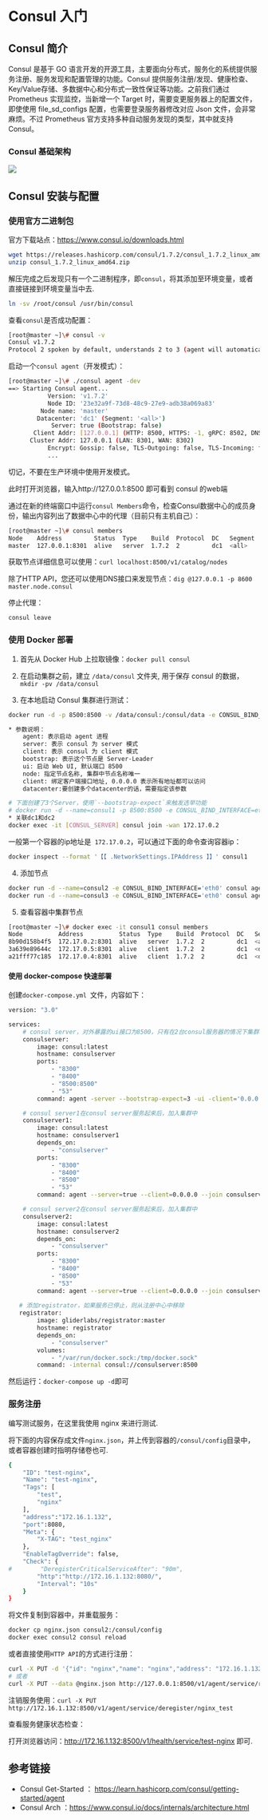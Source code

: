 # Consul 入门 

## Consul 简介

Consul 是基于 GO 语言开发的开源工具，主要面向分布式，服务化的系统提供服务注册、服务发现和配置管理的功能。Consul 提供服务注册/发现、健康检查、Key/Value存储、多数据中心和分布式一致性保证等功能。之前我们通过 Prometheus 实现监控，当新增一个 Target 时，需要变更服务器上的配置文件，即使使用 file_sd_configs 配置，也需要登录服务器修改对应 Json 文件，会非常麻烦。不过 Prometheus 官方支持多种自动服务发现的类型，其中就支持 Consul。

### Consul 基础架构

![](http://agou-images.oss-cn-qingdao.aliyuncs.com/blog-images/promethues%20%2B%20consul/consul-arch.png)

## Consul 安装与配置

### 使用官方二进制包

官方下载站点：https://www.consul.io/downloads.html

```bash
wget https://releases.hashicorp.com/consul/1.7.2/consul_1.7.2_linux_amd64.zip
unzip consul_1.7.2_linux_amd64.zip
```

解压完成之后发现只有一个二进制程序，即`consul`，将其添加至环境变量，或者直接链接到环境变量当中去.

```bash
ln -sv /root/consul /usr/bin/consul
```

查看`consul`是否成功配置：

```bash
[root@master ~]\# consul -v
Consul v1.7.2
Protocol 2 spoken by default, understands 2 to 3 (agent will automatically use protocol >2 when speaking to compatible agents)
```

启动一个`consul agent`（开发模式）：

```bash
[root@master ~]\# ./consul agent -dev   
==> Starting Consul agent...
           Version: 'v1.7.2'
           Node ID: '23e32a9f-73d8-48c9-27e9-adb38a069a83'
         Node name: 'master'
        Datacenter: 'dc1' (Segment: '<all>')
            Server: true (Bootstrap: false)
       Client Addr: [127.0.0.1] (HTTP: 8500, HTTPS: -1, gRPC: 8502, DNS: 8600)
      Cluster Addr: 127.0.0.1 (LAN: 8301, WAN: 8302)
           Encrypt: Gossip: false, TLS-Outgoing: false, TLS-Incoming: false, Auto-Encrypt-TLS: false
           ...
```

切记，不要在生产环境中使用开发模式。

此时打开浏览器，输入http://127.0.0.1:8500 即可看到 consul 的web端

通过在新的终端窗口中运行`consul Members`命令，检查Consul数据中心的成员身份，输出内容列出了数据中心中的代理（目前只有主机自己）：

```bash
[root@master ~]\# consul members
Node    Address         Status  Type    Build  Protocol  DC   Segment
master  127.0.0.1:8301  alive   server  1.7.2  2         dc1  <all>
```

获取节点详细信息可以使用：`curl localhost:8500/v1/catalog/nodes`

除了HTTP API，您还可以使用DNS接口来发现节点：`dig @127.0.0.1 -p 8600 master.node.consul`

停止代理：

```bash
consul leave
```

### 使用 Docker 部署

1. 首先从 Docker Hub 上拉取镜像：`docker pull consul`

2. 在启动集群之前，建立 `/data/consul` 文件夹, 用于保存 consul 的数据，`mkdir -pv /data/consul`

3. 在本地启动 Consul 集群进行测试：

```bash
docker run -d -p 8500:8500 -v /data/consul:/consul/data -e CONSUL_BIND_INTERFACE='eth0' --name=consul1 consul agent -server -bootstrap -ui -client='0.0.0.0'

* 参数说明：
    agent: 表示启动 agent 进程
    server: 表示 consul 为 server 模式
    client: 表示 consul 为 client 模式
    bootstrap: 表示这个节点是 Server-Leader
    ui: 启动 Web UI, 默认端口 8500
    node: 指定节点名称, 集群中节点名称唯一
    client: 绑定客户端接口地址, 0.0.0.0 表示所有地址都可以访问
    datacenter:要创建多个datacenter的话，需要指定该参数

# 下面创建了3个Server，使用`--bootstrap-expect`来触发选举功能
# docker run -d --name=consul1 -p 8500:8500 -e CONSUL_BIND_INTERFACE=eth0 consul agent --server=true --bootstrap-expect=3 --client=0.0.0.0 -ui --datacenter=dc2
* 关联dc1和dc2
docker exec -it [CONSUL_SERVER] consul join -wan 172.17.0.2  
```

一般第一个容器的ip地址是` 172.17.0.2`，可以通过下面的命令查询容器ip：

```bash
docker inspect --format '【【 .NetworkSettings.IPAddress 】】' consul1
```

4. 添加节点

```bash
docker run -d --name=consul2 -e CONSUL_BIND_INTERFACE='eth0' consul agent --server=false --client=0.0.0.0 --join 172.17.0.2		# join加入集群
docker run -d --name=consul3 -e CONSUL_BIND_INTERFACE='eth0' consul agent --server=false --client=0.0.0.0 --join 172.17.0.2		# join加入集群
```

5. 查看容器中集群节点

```bash
[root@master ~]\# docker exec -it consul1 consul members
Node          Address          Status  Type    Build  Protocol  DC   Segment
8b90d158b4f5  172.17.0.2:8301  alive   server  1.7.2  2         dc1  <all>
3a639e89644c  172.17.0.5:8301  alive   client  1.7.2  2         dc1  <default>
a21fff77c185  172.17.0.4:8301  alive   client  1.7.2  2         dc1  <default>
```

#### 使用 docker-compose 快速部署

创建`docker-compose.yml `文件，内容如下：

```bash
version: "3.0"

services:
    # consul server，对外暴露的ui接口为8500，只有在2台consul服务器的情况下集群才起作用
    consulserver:
        image: consul:latest
        hostname: consulserver
        ports:
            - "8300"
            - "8400"
            - "8500:8500"
            - "53"
        command: agent -server --bootstrap-expect=3 -ui -client='0.0.0.0' 

    # consul server1在consul server服务起来后，加入集群中
    consulserver1:
        image: consul:latest
        hostname: consulserver1
        depends_on:
            - "consulserver"
        ports:
            - "8300"
            - "8400"
            - "8500"
            - "53"
        command: agent --server=true --client=0.0.0.0 --join consulserver

    # consul server2在consul server服务起来后，加入集群中
    consulserver2:
        image: consul:latest
        hostname: consulserver2
        depends_on:
            - "consulserver"
        ports:
            - "8300"
            - "8400"
            - "8500"
            - "53"
        command: agent --server=true --client=0.0.0.0 --join consulserver
   
   # 添加registrator，如果服务已停止，则从注册中心中移除
   registrator:
        image: gliderlabs/registrator:master
        hostname: registrator
        depends_on:
       		- "consulserver"
        volumes:
        	- "/var/run/docker.sock:/tmp/docker.sock"
        command: -internal consul://consulserver:8500
```

然后运行：`docker-compose up -d`即可

### 服务注册

编写测试服务，在这里我使用 nginx 来进行测试.

将下面的内容保存成文件`nginx.json`，并上传到容器的`/consul/config`目录中，或者容器创建时指明存储卷也可.

```bash
{
    "ID": "test-nginx",
    "Name": "test-nginx",
    "Tags": [
        "test",
        "nginx"
    ],
    "address":"172.16.1.132",
    "port":8080,
    "Meta": {
        "X-TAG": "test_nginx"
    },
    "EnableTagOverride": false,
    "Check": {
#        "DeregisterCriticalServiceAfter": "90m",
        "http":"http://172.16.1.132:8080/",
        "Interval": "10s"
    }
}
```

将文件复制到容器中，并重载服务：

```bash
docker cp nginx.json consul2:/consul/config
docker exec consul2 consul reload
```

或者直接使用`HTTP API`的方式进行注册：

```bash
curl -X PUT -d '{"id": "nginx","name": "nginx","address": "172.16.1.132","port": 80,"checks": [{"http": "http://172.16.1.132/","interval": "5s"}]}' http://127.0.0.1:8500/v1/agent/service/register
# 或者
curl -X PUT --data @nginx.json http://127.0.0.1:8500/v1/agent/service/register
```

注销服务使用：`curl -X PUT http://172.16.1.132:8500/v1/agent/service/deregister/nginx_test`

查看服务健康状态检查：

打开浏览器访问：http://172.16.1.132:8500/v1/health/service/test-nginx 即可.

## 参考链接

* Consul Get-Started ： https://learn.hashicorp.com/consul/getting-started/agent
* Consul Arch ：https://www.consul.io/docs/internals/architecture.html

